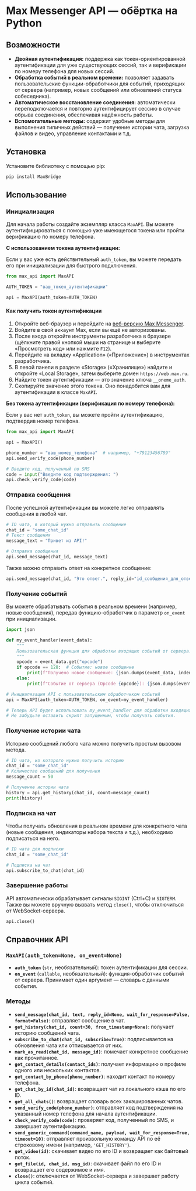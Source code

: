 # Max Messenger API — обёртка на Python

## Возможности

- **Двойная аутентификация:** поддержка как токен-ориентированной аутентификации для уже существующих сессий, так и верификации по номеру телефона для новых сессий.
- **Обработка событий в реальном времени:** позволяет задавать пользовательские функции-обработчики для событий, приходящих от сервера (например, новых сообщений или обновлений статуса собеседника).
- **Автоматическое восстановление соединения:** автоматически переподключается и повторно аутентифицирует сессию в случае обрыва соединения, обеспечивая надёжность работы.
- **Вспомогательные методы:** содержит удобные методы для выполнения типичных действий — получение истории чата, загрузка файлов и видео, управление контактами и т.д.

## Установка

Установите библиотеку с помощью pip:

```bash
pip install MaxBridge
```

## Использование

### Инициализация

Для начала работы создайте экземпляр класса `MaxAPI`. Вы можете аутентифицироваться с помощью уже имеющегося токена или пройти верификацию по номеру телефона.

**С использованием токена аутентификации:**

Если у вас уже есть действительный `auth_token`, вы можете передать его при инициализации для быстрого подключения.

```python
from max_api import MaxAPI

AUTH_TOKEN = "ваш_токен_аутентификации"

api = MaxAPI(auth_token=AUTH_TOKEN)
```

#### Как получить токен аутентификации

1. Откройте веб-браузер и перейдите на [веб-версию Max Messenger](https://web.max.ru).
2. Войдите в свой аккаунт Max, если вы ещё не авторизованы.
3. После входа откройте инструменты разработчика в браузере (щёлкните правой кнопкой мыши на странице и выберите «Просмотреть код» или нажмите `F12`).
4. Перейдите на вкладку «Application» («Приложение») в инструментах разработчика.
5. В левой панели в разделе «Storage» («Хранилище») найдите и откройте «Local Storage», затем выберите домен `https://web.max.ru`.
6. Найдите токен аутентификации — это значение ключа `__oneme_auth`.
7. Скопируйте значение этого токена. Оно понадобится вам для аутентификации в классе `MaxAPI`.

**Без токена аутентификации (верификация по номеру телефона):**

Если у вас нет `auth_token`, вы можете пройти аутентификацию, подтвердив номер телефона.

```python
from max_api import MaxAPI

api = MaxAPI()

phone_number = "ваш_номер_телефона"  # например, "+79123456789"
api.send_verify_code(phone_number)

# Введите код, полученный по SMS
code = input("Введите код подтверждения: ")
api.check_verify_code(code)
```

### Отправка сообщения

После успешной аутентификации вы можете легко отправлять сообщения в любой чат.

```python
# ID чата, в который нужно отправить сообщение
chat_id = "some_chat_id"
# Текст сообщения
message_text = "Привет из API!"

# Отправка сообщения
api.send_message(chat_id, message_text)
```

Также можно отправить ответ на конкретное сообщение:

```python
api.send_message(chat_id, "Это ответ.", reply_id="id_сообщения_для_ответа")
```

### Получение событий

Вы можете обрабатывать события в реальном времени (например, новые сообщения), передав функцию-обработчик в параметр `on_event` при инициализации.

```python
import json

def my_event_handler(event_data):
    """
    Пользовательская функция для обработки входящих событий от сервера.
    """
    opcode = event_data.get("opcode")
    if opcode == 128:  # Событие: новое сообщение
        print(f"Получено новое сообщение: {json.dumps(event_data, indent=2, ensure_ascii=False)}")
    else:
        print(f"Событие от сервера (Opcode {opcode}): {json.dumps(event_data, indent=2, ensure_ascii=False)}")

# Инициализация API с пользовательским обработчиком событий
api = MaxAPI(auth_token=AUTH_TOKEN, on_event=my_event_handler)

# Теперь API будет использовать my_event_handler для обработки входящих событий.
# Не забудьте оставить скрипт запущенным, чтобы получать события.
```

### Получение истории чата

Историю сообщений любого чата можно получить простым вызовом метода.

```python
# ID чата, из которого нужно получить историю
chat_id = "some_chat_id"
# Количество сообщений для получения
message_count = 50

# Получение истории чата
history = api.get_history(chat_id, count=message_count)
print(history)
```

### Подписка на чат

Чтобы получать обновления в реальном времени для конкретного чата (новые сообщения, индикаторы набора текста и т.д.), необходимо подписаться на него.

```python
# ID чата для подписки
chat_id = "some_chat_id"

# Подписка на чат
api.subscribe_to_chat(chat_id)
```

### Завершение работы

API автоматически обрабатывает сигналы `SIGINT` (Ctrl+C) и `SIGTERM`. Также вы можете вручную вызвать метод `close()`, чтобы отключиться от WebSocket-сервера.

```python
api.close()
```

## Справочник API

### `MaxAPI(auth_token=None, on_event=None)`

- **`auth_token`** (`str`, необязательный): токен аутентификации для сессии.
- **`on_event`** (`callable`, необязательный): функция-обработчик событий от сервера. Принимает один аргумент — словарь с данными события.

### Методы

- **`send_message(chat_id, text, reply_id=None, wait_for_response=False, format=False)`**: отправляет сообщение в чат.
- **`get_history(chat_id, count=30, from_timestamp=None)`**: получает историю сообщений чата.
- **`subscribe_to_chat(chat_id, subscribe=True)`**: подписывается на обновления чата или отписывается от них.
- **`mark_as_read(chat_id, message_id)`**: помечает конкретное сообщение как прочитанное.
- **`get_contact_details(contact_ids)`**: получает информацию о профиле одного или нескольких контактов.
- **`get_contact_by_phone(phone_number)`**: находит контакт по номеру телефона.
- **`get_chat_by_id(chat_id)`**: возвращает чат из локального кэша по его ID.
- **`get_all_chats()`**: возвращает словарь всех закэшированных чатов.
- **`send_verify_code(phone_number)`**: отправляет код подтверждения на указанный номер телефона для начала аутентификации.
- **`check_verify_code(code)`**: проверяет код, полученный по SMS, и завершает аутентификацию.
- **`send_generic_command(command_name, payload, wait_for_response=True, timeout=10)`**: отправляет произвольную команду API по её строковому имени (например, `'GET_HISTORY'`).
- **`get_video(id)`**: скачивает видео по его ID и возвращает как байтовый поток.
- **`get_file(id, chat_id, msg_id)`**: скачивает файл по его ID и возвращает его содержимое и имя.
- **`close()`**: отключается от WebSocket-сервера и завершает работу цикла событий.
